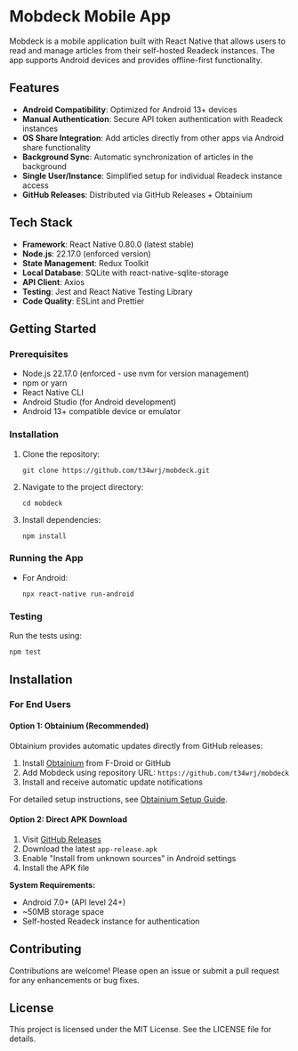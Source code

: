 # Mobdeck Mobile App

Mobdeck is a mobile application built with React Native that allows users to read and manage articles from their self-hosted Readeck instances. The app supports Android devices and provides offline-first functionality.

## Features

- **Android Compatibility**: Optimized for Android 13+ devices
- **Manual Authentication**: Secure API token authentication with Readeck instances
- **OS Share Integration**: Add articles directly from other apps via Android share functionality
- **Background Sync**: Automatic synchronization of articles in the background
- **Single User/Instance**: Simplified setup for individual Readeck instance access
- **GitHub Releases**: Distributed via GitHub Releases + Obtainium

## Tech Stack

- **Framework**: React Native 0.80.0 (latest stable)
- **Node.js**: 22.17.0 (enforced version)
- **State Management**: Redux Toolkit
- **Local Database**: SQLite with react-native-sqlite-storage
- **API Client**: Axios
- **Testing**: Jest and React Native Testing Library
- **Code Quality**: ESLint and Prettier

## Getting Started

### Prerequisites

- Node.js 22.17.0 (enforced - use nvm for version management)
- npm or yarn
- React Native CLI
- Android Studio (for Android development)
- Android 13+ compatible device or emulator

### Installation

1. Clone the repository:
   ```
   git clone https://github.com/t34wrj/mobdeck.git
   ```

2. Navigate to the project directory:
   ```
   cd mobdeck
   ```

3. Install dependencies:
   ```
   npm install
   ```

### Running the App

- For Android:
  ```
  npx react-native run-android
  ```

### Testing

Run the tests using:
```
npm test
```

## Installation

### For End Users

#### Option 1: Obtainium (Recommended)
Obtainium provides automatic updates directly from GitHub releases:

1. Install [Obtainium](https://github.com/ImranR98/Obtainium) from F-Droid or GitHub
2. Add Mobdeck using repository URL: `https://github.com/t34wrj/mobdeck`
3. Install and receive automatic update notifications

For detailed setup instructions, see [Obtainium Setup Guide](internal_docs/OBTAINIUM_SETUP.md).

#### Option 2: Direct APK Download
1. Visit [GitHub Releases](https://github.com/t34wrj/mobdeck/releases)
2. Download the latest `app-release.apk`
3. Enable "Install from unknown sources" in Android settings
4. Install the APK file

**System Requirements:**
- Android 7.0+ (API level 24+)
- ~50MB storage space
- Self-hosted Readeck instance for authentication

## Contributing

Contributions are welcome! Please open an issue or submit a pull request for any enhancements or bug fixes.

## License

This project is licensed under the MIT License. See the LICENSE file for details.